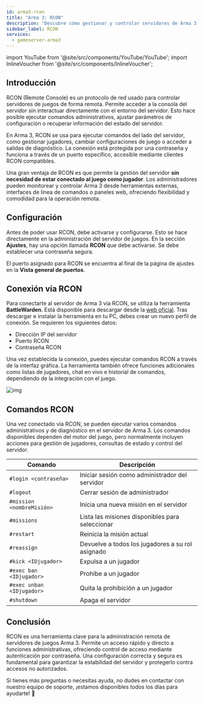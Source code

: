 ```yaml
---
id: arma3-rcon
title: "Arma 3: RCON"
description: "Descubre cómo gestionar y controlar servidores de Arma 3 de forma remota y segura sin tener que entrar al juego → Aprende más ahora"
sidebar_label: RCON
services:
  - gameserver-arma3
---
```


import YouTube from '@site/src/components/YouTube/YouTube';
import InlineVoucher from '@site/src/components/InlineVoucher';

## Introducción

RCON (Remote Console) es un protocolo de red usado para controlar servidores de juegos de forma remota. Permite acceder a la consola del servidor sin interactuar directamente con el entorno del servidor. Esto hace posible ejecutar comandos administrativos, ajustar parámetros de configuración o recuperar información del estado del servidor.

En Arma 3, RCON se usa para ejecutar comandos del lado del servidor, como gestionar jugadores, cambiar configuraciones de juego o acceder a salidas de diagnóstico. La conexión está protegida por una contraseña y funciona a través de un puerto específico, accesible mediante clientes RCON compatibles.

Una gran ventaja de RCON es que permite la gestión del servidor **sin necesidad de estar conectado al juego como jugador**. Los administradores pueden monitorear y controlar Arma 3 desde herramientas externas, interfaces de línea de comandos o paneles web, ofreciendo flexibilidad y comodidad para la operación remota.

<InlineVoucher />

## Configuración

Antes de poder usar RCON, debe activarse y configurarse. Esto se hace directamente en la administración del servidor de juegos. En la sección **Ajustes**, hay una opción llamada **RCON** que debe activarse. Se debe establecer una contraseña segura.

El puerto asignado para RCON se encuentra al final de la página de ajustes en la **Vista general de puertos**. 



## Conexión vía RCON

Para conectarte al servidor de Arma 3 vía RCON, se utiliza la herramienta **BattleWarden**. Está disponible para descargar desde la [web oficial](https://www.battlewarden.net). Tras descargar e instalar la herramienta en tu PC, debes crear un nuevo perfil de conexión. Se requieren los siguientes datos:

- Dirección IP del servidor  
- Puerto RCON 
- Contraseña RCON

Una vez establecida la conexión, puedes ejecutar comandos RCON a través de la interfaz gráfica. La herramienta también ofrece funciones adicionales como listas de jugadores, chat en vivo e historial de comandos, dependiendo de la integración con el juego.

![img](https://screensaver01.zap-hosting.com/index.php/s/P9S3rx3GFWkAo3G/preview)



## Comandos RCON

Una vez conectado vía RCON, se pueden ejecutar varios comandos administrativos y de diagnóstico en el servidor de Arma 3. Los comandos disponibles dependen del motor del juego, pero normalmente incluyen acciones para gestión de jugadores, consultas de estado y control del servidor.

| Comando                         | Descripción                                        |
|----------------------------------|----------------------------------------------------|
| `#login <contraseña>`           | Iniciar sesión como administrador del servidor    |
| `#logout`                       | Cerrar sesión de administrador                      |
| `#mission <nombreMisión>`       | Inicia una nueva misión en el servidor              |
| `#missions`                    | Lista las misiones disponibles para seleccionar     |
| `#restart`                     | Reinicia la misión actual                            |
| `#reassign`                    | Devuelve a todos los jugadores a su rol asignado    |
| `#kick <IDjugador>`             | Expulsa a un jugador                                 |
| `#exec ban <IDjugador>`         | Prohíbe a un jugador                                 |
| `#exec unban <IDjugador>`       | Quita la prohibición a un jugador                    |
| `#shutdown`                    | Apaga el servidor                                   |



## Conclusión

RCON es una herramienta clave para la administración remota de servidores de juegos Arma 3. Permite un acceso rápido y directo a funciones administrativas, ofreciendo control de acceso mediante autenticación por contraseña. Una configuración correcta y segura es fundamental para garantizar la estabilidad del servidor y protegerlo contra accesos no autorizados.

Si tienes más preguntas o necesitas ayuda, no dudes en contactar con nuestro equipo de soporte, ¡estamos disponibles todos los días para ayudarte! 🙂

<InlineVoucher />
